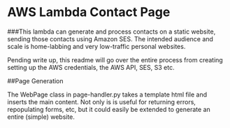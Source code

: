 # AWS Lambda Contact Page
###This lambda can generate and process contacts on a static website, sending those contacts using Amazon SES. The intended audience and scale is home-labbing and very low-traffic personal websites.

Pending write up, this readme will go over the entire process from creating setting up the AWS credentials, the AWS API, SES, S3 etc.

##Page Generation

The WebPage class in page-handler.py takes a template html file and inserts the main content. Not only is is useful for returning errors, repopulating forms, etc, but it could easily be extended to generate an entire (simple) website.  

